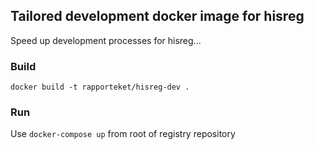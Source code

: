 ## Tailored development docker image for hisreg

Speed up development processes for hisreg...

### Build
```docker build -t rapporteket/hisreg-dev .```

### Run
Use ```docker-compose up``` from root of registry repository
